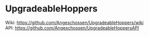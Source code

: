 # UpgradeableHoppers
Wiki: https://github.com/Angeschossen/UpgradeableHoppers/wiki \
API: https://github.com/Angeschossen/UpgradeableHoppersAPI
